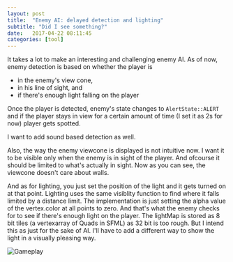 ```yaml
---
layout: post
title:  "Enemy AI: delayed detection and lighting"
subtitle: "Did I see something?"
date:   2017-04-22 08:11:45
categories: [tool]
---
```


It takes a lot to make an interesting and challenging enemy AI. As of now, enemy detection is based on whether the player is
* in the enemy's view cone,
* in his line of sight, and
* if there's enough light falling on the player

Once the player is detected, enemy's state changes to ```AlertState::ALERT``` and if the player stays in view for a certain amount of time (I set it as 2s for now) player gets spotted.

I want to add sound based detection as well.

Also, the way the enemy viewcone is displayed is not intuitive now. I want it to be visible only when the enemy is in sight of the player. And ofcourse it should be limited to what's actually in sight. Now as you can see, the viewcone doesn't care about walls.


And as for lighting, you just set the position of the light and it gets turned on at that point. Lighting uses the same visiblity function to find where it falls limited by a distance limit. The implementation is just setting the alpha value of the vertex.color at all points to zero. And that's what the enemy checks for to see if there's enough light on the player. The lightMap is stored as 8 bit tiles (a vertexarray of Quads in SFML) as 32 bit is too rough. But I intend this as just for the sake of AI. I'll have to add a different way to show the light in a visually pleasing way.

![Gameplay](http://i.imgur.com/XDpTGja.gif)

